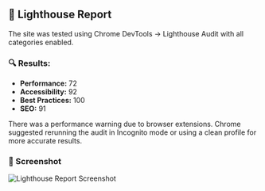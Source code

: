 ## 🧪 Lighthouse Report

The site was tested using Chrome DevTools → Lighthouse Audit with all categories enabled.

### 🔍 Results:
- **Performance:** 72
- **Accessibility:** 92
- **Best Practices:** 100
- **SEO:** 91

There was a performance warning due to browser extensions. Chrome suggested rerunning the audit in Incognito mode or using a clean profile for more accurate results.

### 📸 Screenshot

![Lighthouse Report Screenshot](screenshots/lighthouse-report.png)